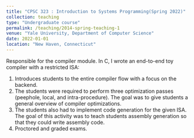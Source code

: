 ```yaml
---
title: "CPSC 323 : Introduction to Systems Programming(Spring 2022)"
collection: teaching
type: "Undergraduate course"
permalink: /teaching/2014-spring-teaching-1
venue: "Yale University, Department of Computer Science"
date: 2022-01-01
location: "New Haven, Connecticut"
---
```


Responsible for the compiler module. In C, I wrote an end-to-end toy compiler with a restricted ISA:
  1. Introduces students to the entire compiler flow with a focus on the backend.
  2. The students were required to perform three optimization passes (peephole, local, and intra-procedure). The goal was to give students a general overview of compiler optimizations.
  3. The students also had to implement code generation for the given ISA. The goal of this activity was to teach students assembly generation so that they could write assembly code.
  4. Proctored and graded exams.
